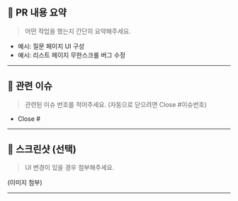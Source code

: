 ## 📝 PR 내용 요약

> 어떤 작업을 했는지 간단히 요약해주세요.

- 예시: 질문 페이지 UI 구성
- 예시: 리스트 페이지 무한스크롤 버그 수정

---

## 🧩 관련 이슈

> 관련된 이슈 번호를 적어주세요. (자동으로 닫으려면 Close #이슈번호)

- Close #

---

## 📸 스크린샷 (선택)

> UI 변경이 있을 경우 첨부해주세요.

(이미지 첨부)

---
